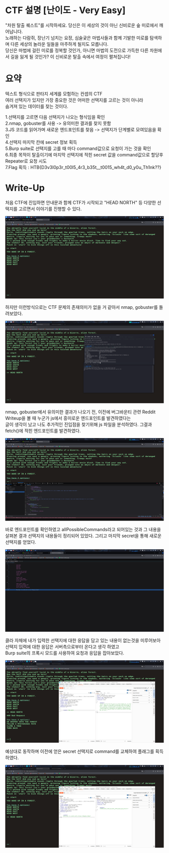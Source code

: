 # CTF 설명 [난이도 - Very Easy]

"차원 탈출 퀘스트"를 시작하세요. 당신은 이 세상의 것이 아닌 신비로운 숲 미로에서 깨어납니다.  
노래하는 다람쥐, 장난기 넘치는 요정, 심술궂은 마법사들과 함께 기발한 미로를 탐색하며 다른 세상의 놀라운 일들을 마주하게 될지도 모릅니다.  
당신은 마법에 걸린 미로를 정복할 것인가, 아니면 마법의 도전으로 가득한 다른 차원에서 길을 잃게 될 것인가? 이 신비로운 탈출 속에서 여정이 펼쳐집니다!

# 요약

텍스트 형식으로 판타지 세계를 모험하는 컨셉의 CTF  
여러 선택지가 있지만 가장 중요한 것은 어떠한 선택지를 고르는 것이 아니라  
숨겨져 있는 데이터를 찾는 것이다.

1.선택지를 고르면 다음 선택지가 나오는 형식임을 확인  
2.nmap, gobuster를 사용 -> 유의미한 결과를 찾지 못함  
3.JS 코드를 읽어가며 새로운 엔드포인트를 찾음 -> 선택지가 단계별로 모여있음을 확인  
4.선택지 마지막 칸에 secret 정보 획득  
5.Burp suite로 선택지를 고를 때 마다 command값으로 요청이 가는 것을 확인  
6.최종 목적이 탈출이기에 마지막 선택지에 적힌 secret 값을 command값으로 할당후 Repeater로 요청 시도  
7.Flag 획득 : HTB{D3v3l0p3r_t00l5_4r3_b35t\_\_t0015_wh4t_d0_y0u_Th1nk??}

# Write-Up

처음 CTF에 진입하면 안내문과 함께 CTF가 시작되고 "HEAD NORTH" 등 다양한 선택지를 고르면서 이야기를 진행할 수 있다.

![](./Screenshot/Screenshot_2025-08-08_17_56_29.png)

하지만 이런방식으로는 CTF 문제의 존재의미가 없을 거 같아서 nmap, gobuster를 돌려보았다.

![](./Screenshot/Screenshot_2025-08-08_18_10_37.png)

nmap, gobuster에서 유의미한 결과가 나오기 전, 이전에 버그바운티 관련 Reddit Writeup을 볼 때 누군가 js에서 흥미로운 엔드포인트를 발견하였다는  
글이 생각이 났고 나도 추가적인 진입점을 찾기위해 js 파일을 분석하였다. 그결과 fetch()에 적힌 엔드포인트를 발견하였다.

![](./Screenshot/Screenshot_2025-08-08_17_57_00.png)

바로 엔드포인트를 확인하였고 allPossibleCommands라고 되어있는 것과 그 내용을 살펴본 결과 선택지의 내용들이 정리되어 있었다.
그리고 마지막 secret을 통해 새로운 선택지를 얻었다.

![](./Screenshot/Screenshot_2025-08-08_17_57_20.png)

클라 자체에 내가 입력한 선택지에 대한 응답을 담고 있는 내용이 없는것을 미루어보아 선택지 입력에 대한 응답은 서버측으로부터 온다고 생각 하였고  
Burp suite의 프록시 모드를 사용하여 요청과 응답을 잡아보았다.

![](./Screenshot/Screenshot_2025-08-08_18_52_18.png)

예상대로 동작하며 이전에 얻은 secret 선택지로 command를 교체하여 플래그를 획득하였다.

![](./Screenshot/Screenshot_2025-08-08_17_59_09.png)
